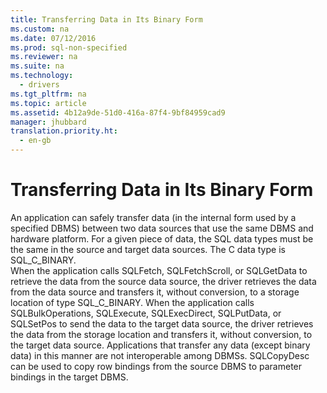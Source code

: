 ```yaml
---
title: Transferring Data in Its Binary Form
ms.custom: na
ms.date: 07/12/2016
ms.prod: sql-non-specified
ms.reviewer: na
ms.suite: na
ms.technology: 
  - drivers
ms.tgt_pltfrm: na
ms.topic: article
ms.assetid: 4b12a9de-51d0-416a-87f4-9bf84959cad9
manager: jhubbard
translation.priority.ht: 
  - en-gb
---
```

# Transferring Data in Its Binary Form
<?xml version="1.0" encoding="utf-8"?>
<developerReferenceWithoutSyntaxDocument xmlns="http://ddue.schemas.microsoft.com/authoring/2003/5" xmlns:xlink="http://www.w3.org/1999/xlink" xmlns:xsi="http://www.w3.org/2001/XMLSchema-instance" xsi:schemaLocation="http://ddue.schemas.microsoft.com/authoring/2003/5 http://dduestorage.blob.core.windows.net/ddueschema/developer.xsd">
  <introduction>
    <para>An application can safely transfer data (in the internal form used by a specified DBMS) between two data sources that use the same DBMS and hardware platform. For a given piece of data, the SQL data types must be the same in the source and target data sources. The C data type is SQL_C_BINARY.</para>
  </introduction>
  <section>
    <content>
      <para>When the application calls <legacyBold>SQLFetch</legacyBold>, <legacyBold>SQLFetchScroll</legacyBold>, or <legacyBold>SQLGetData</legacyBold> to retrieve the data from the source data source, the driver retrieves the data from the data source and transfers it, without conversion, to a storage location of type SQL_C_BINARY. When the application calls <legacyBold>SQLBulkOperations</legacyBold>,<legacyBold> SQLExecute</legacyBold>, <legacyBold>SQLExecDirect</legacyBold>, <legacyBold>SQLPutData, or SQLSetPos </legacyBold>to send the data to the target data source, the driver retrieves the data from the storage location and transfers it, without conversion, to the target data source.</para>
      <alert class="note">
        <para>Applications that transfer any data (except binary data) in this manner are not interoperable among DBMSs.</para>
      </alert>
      <para>
        <legacyBold>SQLCopyDesc</legacyBold> can be used to copy row bindings from the source DBMS to parameter bindings in the target DBMS.</para>
    </content>
  </section>
  <relatedTopics />
</developerReferenceWithoutSyntaxDocument>